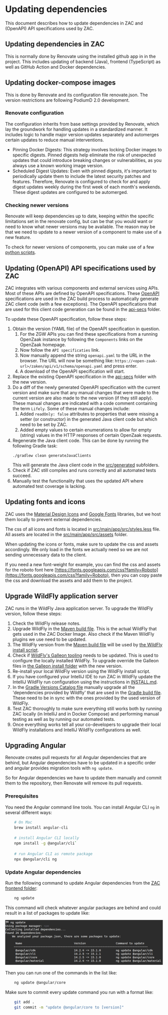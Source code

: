 # Updating dependencies

This document describes how to update dependencies in ZAC and (OpenAPI) API specifications used by ZAC.

## Updating dependencies in ZAC

This is normally done by Renovate using the installed github app in in the project.
This includes updating of backend (Java), frontend (TypeScript) as well as GitHub Action and Docker dependencies.

## Updating docker-compose images

This is done by Renovate and its configuration file renovate.json. The version restrictions are following PodiumD 2.0 development. 

### Renovate configuration

The configuration inherits from base settings provided by Renovate, which lay the groundwork for handling updates in a standardized manner. It includes logic to handle major version updates separately and automerges certain updates to reduce manual interventions.

* Pinning Docker Digests: This strategy involves locking Docker images to specific digests. Pinned digests help eliminate the risk of unexpected updates that could introduce breaking changes or vulnerabilities, as you always use a known working image version.
* Scheduled Digest Updates: Even with pinned digests, it's important to periodically update them to include the latest security patches and features. Therefore, Renovate is configured to check for and apply digest updates weekly during the first week of each month's weekends. These digest updates are configured to be automerged. 

### Checking newer versions

Renovate will keep dependencies up to date, keeping within the specific limitations set in the renovate config, but can
be that you would want or need to know what newer versions may be available. The reason may be that we need to update to
a newer version of a component to make use of a new feature. 

To check for newer versions of components, you can make use of a few [python scripts](../../scripts/python/README.md).

## Updating (OpenAPI) API specifications used by ZAC

ZAC integrates with various components and external services using APIs.
Most of these APIs are defined by OpenAPI specifications.
These [OpenAPI](https://www.openapis.org/) specifications are used in the ZAC build process to automatically generate ZAC client code
(with a few exceptions).
The OpenAPI specifications that are used for this client code generation can be found
in the [api-secs](../../src/main/resources/api-specs) folder.

To update these OpenAPI specification, follow these steps:

1. Obtain the version (YAML file) of the OpenAPI specification in question.
   1. For the ZGW APIs you can find these specifications from a running OpenZaak instance
by following the `Components` links on the OpenZaak homepage.
   2. Now follow the `API specificaties` link.
   3. Now manually append the string `openapi.yaml` to the URL in the browser. The URL will now be
something like: `https://<open-zaak-url>/zaken/api/v1/schema/openapi.yaml` and press enter.
   4. A download of the OpenAPI specification will start.
2. Replace the existing OpenAPI specification in the [api-secs](../../src/main/resources/api-specs) folder with the new version.
3. Do a diff of the newly generated OpenAPI specification with the current version and make sure that
any manual changes that were made to the current version are also made to the new version (if they still apply).
These manual changes are indicated with a code comment containing the term `Lifely`.
Some of these manual changes include:
   1. Added `readOnly: false` attributes to properties that were missing a setter (or constructor) in the generated
Java client code but which need to be set by ZAC.
   2. Added empty values to certain enumerations to allow for empty (string) values in the HTTP responses
of certain OpenZaak requests.
4. Regenerate the Java client code. This can be done by running the following Gradle task:
   ```shell
   ./gradlew clean generateJavaClients
   ```
   This will generate the Java client code in the [src/generated](../../src/generated) subfolders.
5. Check if ZAC still compiles and runs correctly and all automated tests succeed.
6. Manually test the functionality that uses the updated API where automated test coverage is lacking.

## Updating fonts and icons

ZAC uses the [Material Design Icons](https://materialdesignicons.com/) and [Google Fonts](https://fonts.google.com/) libraries, but we host them locally to prevent external dependencies.

The css of all icons and fonts is located in [src/main/app/src/styles.less](../../src/main/app/src/styles.less) file.
All assets are located in the [src/main/app/src/assets](../../src/main/app/src/assets) folder.

When updating the icons or fonts, make sure to update the css and assets accordingly. We only load in the fonts we actually need so we are not sending unnecessary data to the client.

If you need a new font-weight for example, you can find the css and assets for the roboto font here [https://fonts.googleapis.com/css?family=Roboto](https://fonts.googleapis.com/css?family=Roboto), then you can copy paste the css and download the assets and add them to the project.

## Upgrade WildFly application server

ZAC runs in the WildFly Java application server. To upgrade the WildFly version, follow these steps:

1. Check the WildFly release notes.
2. Upgrade WildFly in the [Maven build file](../../pom.xml). This is the actual WildFly that gets used in the ZAC Docker Image. Also check if the Maven WildFly plugins we use need to be updated. 
3. The WildFly version from the [Maven build file](../../pom.xml) will be used by [the WildFly install script](../../scripts/wildfly/install-wildfly.sh). 
4. Check if [WildFly's Galleon tooling](https://github.com/wildfly/galleon) needs to be updated. This is used to configure the locally
installed WildFly. To upgrade override the Galleon files in [the Galleon install folder](../../scripts/wildfly/galleon) with the new version. 
5. Re-install your local WildFly version using the WildFly install script.
6. If you have configured your IntelliJ IDE to run ZAC in WildFly update the IntelliJ WildFly run configuration using the instructions in [INSTALL.md](INSTALL.md).
7. In the [Gradle Versions Catalog file](../../gradle/libs.versions.toml) manually upgrade all the 'dependencies provided by Wildfly' that are used in the [Gradle build file](../../build.gradle.kts).
These need to be in sync with the ones provided by the used version of WildFly.
8. Test ZAC thoroughly to make sure everything still works both by running ZAC locally (in IntelliJ and in Docker Compose)
and performing manual testing as well as by running our automated tests. 
9. Once everything works tell all your co-developers to upgrade their local WildFly installations and IntelliJ WildFly configurations as well.

## Upgrading Angular

Renovate creates pull requests for all Angular dependencies that are behind, but Angular dependencies have to be updated in a specific order and angular provides migration tools with `ng update`.

So for Angular dependencies we have to update them manually and commit them to the repository, then Renovate will remove its pull requests.

### Prerequisites

You need the Angular command line tools. You can install Angular CLI `ng` in several different ways: 
```bash
    # On Mac
    brew install angular-cli
    
    # install Angular CLI locally
    npm install -g @angular/cli`
    
    # run Angular CLI as remote package
    npx @angular/cli ng
```

### Update Angular dependencies

Run the following command to update Angular dependencies from the [ZAC frontend folder](../../src/main/app):

```bash
    ng update
```
This command will check whatever angular packages are behind and could result in a list of packages to update like:

![ng update](./attachments/ng-update.png)

Then you can run one of the commands in the list like:

```bash
    ng update @angular/core
```

Make sure to commit every update command you run with a format like:

```bash
    git add .
    git commit -m "update @angular/core to [version]"
```

